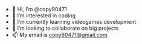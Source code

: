 - 👋 Hi, I’m @copy90471
- 👀 I’m interested in coding
- 🌱 I’m currently learning videogames development
- 💞️ I’m looking to collaborate on big projects
- 📫 My email is copy90471@gmail.com

<!---
copy90471/copy90471 is a ✨ special ✨ repository because its `README.md` (this file) appears on your GitHub profile.
You can click the Preview link to take a look at your changes.
--->
